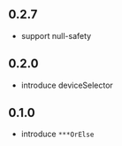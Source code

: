 ## 0.2.7
* support null-safety

## 0.2.0

* introduce deviceSelector

## 0.1.0

* introduce `***OrElse`
